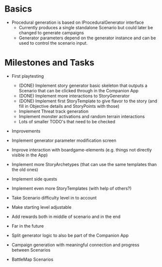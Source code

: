 ﻿# Basics
- Procedural generation is based on IProceduralGenerator interface 
  - Currently produces a single standalone Scenario but could later be changed to generate campaigns
  - Generator parameters depend on the generator instance and can be used to control the scenario input.

# Milestones and Tasks
- First playtesting
  - (DONE) Implement story generator basic skeleton that outputs a Scenario that can be clicked through in the Companion App
  - (DONE) Implement more interactions to StoryGenerator
  - (DONE) Implement first StoryTemplate to give flavor to the story (and fill in Objective details and StoryPoints with those)
  - Implement Threat track generation
  - Implement monster activations and random terrain interactions
  - Lots of smaller TODO's that need to  be checked

- Improvements 
 - Implement generator parameter modification screen
 - Improve interaction with boardgame-elements (e.g. things not directly visible in the App)
 - Implement more StoryArchetypes (that can use the same templates than the old ones)
 - Implement side quests 
 - Implement even more StoryTemplates (with help of others?)
 - Take Scenario difficulty level in to account
 - Make starting level adjustable
 - Add rewards both in middle of scenario and in the end
 
- Far in the future
 - Split generator logic to also be part of the Companion App
 - Campaign generation with meaningful connection and progress between Scenarios
 - BattleMap Scenarios